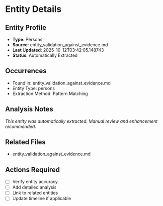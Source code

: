 # Entity Details

## Entity Profile
- **Type**: Persons
- **Source**: entity_validation_against_evidence.md
- **Last Updated**: 2025-10-12T03:42:05.148743
- **Status**: Automatically Extracted

## Occurrences
- Found in: entity_validation_against_evidence.md
- Entity Type: persons
- Extraction Method: Pattern Matching

## Analysis Notes
*This entity was automatically extracted. Manual review and enhancement recommended.*

## Related Files
- entity_validation_against_evidence.md

## Actions Required
- [ ] Verify entity accuracy
- [ ] Add detailed analysis
- [ ] Link to related entities
- [ ] Update timeline if applicable
